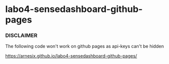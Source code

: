 # labo4-sensedashboard-github-pages

### DISCLAIMER

The following code won't work on github pages as api-keys can't be hidden

https://arnesix.github.io/labo4-sensedashboard-github-pages/
